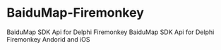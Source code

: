 # BaiduMap-Firemonkey
BaiduMap SDK Api for Delphi Firemonkey 
BaiduMap SDK Api for Delphi Firemonkey 
Andorid and iOS
